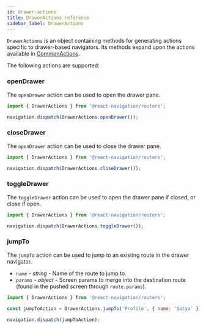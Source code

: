 ```yaml
---
id: drawer-actions
title: DrawerActions reference
sidebar_label: DrawerActions
---
```


`DrawerActions` is an object containing methods for generating actions specific to drawer-based navigators. Its methods expand upon the actions available in [CommonActions](navigation-actions.html).

The following actions are supported:

### openDrawer

The `openDrawer` action can be used to open the drawer pane.

```js
import { DrawerActions } from '@react-navigation/routers';

navigation.dispatch(DrawerActions.openDrawer());
```

### closeDrawer

The `openDrawer` action can be used to close the drawer pane.

```js
import { DrawerActions } from '@react-navigation/routers';

navigation.dispatch(DrawerActions.closeDrawer());
```

### toggleDrawer

The `toggleDrawer` action can be used to open the drawer pane if closed, or close if open.

```js
import { DrawerActions } from '@react-navigation/routers';

navigation.dispatch(DrawerActions.toggleDrawer());
```

### jumpTo

The `jumpTo` action can be used to jump to an existing route in the drawer navigator.

- `name` - _string_ - Name of the route to jump to.
- `params` - _object_ - Screen params to merge into the destination route (found in the pushed screen through `route.params`).

```js
import { DrawerActions } from '@react-navigation/routers';

const jumpToAction = DrawerActions.jumpTo('Profile', { name: 'Satya' });

navigation.dispatch(jumpToAction);
```
